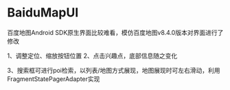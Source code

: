# BaiduMapUI
百度地图Android SDK原生界面比较难看，模仿百度地图v8.4.0版本对界面进行了修改

1、调整定位、缩放按钮位置
2、点击兴趣点，底部信息随之变化

3、搜索框可进行poi检索，以列表/地图方式展现，地图展现时可左右滑动，利用FragmentStatePagerAdapter实现

